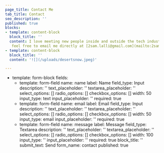 ```yaml
---
page_title: Contact Me
tab_title: Contact
seo_description: ''
published: true
blocks:
- template: content-block
  block_title: ''
  content: I love meeting new people inside and outside the tech industry! 
   feel free to email me directly at [2sam.lalli@gmail.com](mailto:2sam.lalli@gmail.com).
- template: content-block
  block_title: ''
  content: '![](/uploads/desertsnow.jpeg)'

---
```


- template: form-block
  fields:
  - template: form-field
    name: name
    label: Name
    field_type: Input
    description: ''
    text_placeholder: ''
    textarea_placeholder: ''
    select_options: []
    radio_options: []
    checkbox_options: []
    width: 50
    input_type: text
    input_placeholder: ''
    required: true
  - template: form-field
    name: email
    label: Email
    field_type: Input
    description: ''
    text_placeholder: ''
    textarea_placeholder: ''
    select_options: []
    radio_options: []
    checkbox_options: []
    width: 50
    input_type: email
    input_placeholder: ''
    required: true
  - template: form-field
    name: message
    label: Message
    field_type: Textarea
    description: ''
    text_placeholder: ''
    textarea_placeholder: ''
    select_options: []
    radio_options: []
    checkbox_options: []
    width: 100
    input_type: ''
    input_placeholder: ''
    required: true
  block_title: ''
  submit_text: Send
  form_name: contact
published: true

